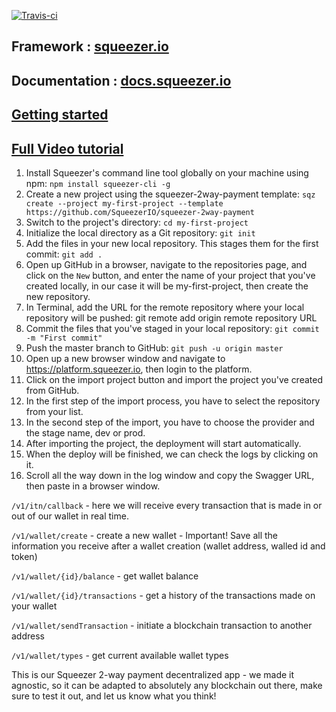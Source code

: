 [![Travis-ci](https://travis-ci.com/fiowind/squeezer_test.svg?branch=master)](https://travis-ci.org/fiowind/squeezer_test)


## Framework : [squeezer.io](https://squeezer.io)
## Documentation : [docs.squeezer.io](https://docs.squeezer.io/)
## [Getting started](https://docs.squeezer.io/getting-started/)

## [Full Video tutorial](https://www.youtube.com/watch?v=2V3A_LTFu4E)

1. Install Squeezer's command line tool globally on your machine using npm:
`npm install squeezer-cli -g`
2. Create a new project using the squeezer-2way-payment template: 
`sqz create --project my-first-project --template https://github.com/SqueezerIO/squeezer-2way-payment`
3. Switch to the project's directory:
    `cd my-first-project`
4. Initialize the local directory as a Git repository:
    `git init`
5. Add the files in your new local repository. This stages them for the first commit:
    `git add .`
6. Open up GitHub in a browser, navigate to the repositories page, and click on the `New` button, and enter the name of your project that you've created locally, in our case it will be my-first-project, then create the new repository.
7. In Terminal, add the URL for the remote repository where your local repository will be pushed:
    git remote add origin remote repository URL
8. Commit the files that you've staged in your local repository:
    `git commit -m "First commit"`
9. Push the master branch to GitHub:
    `git push -u origin master`
10. Open up a new browser window and navigate to https://platform.squeezer.io, then login to the platform.
11. Click on the import project button and import the project you've created from GitHub.
12. In the first step of the import process, you have to select the repository from your list.
13. In the second step of the import, you have to choose the provider and the stage name, dev or prod.
14. After importing the project, the deployment will start automatically.
15. When the deploy will be finished, we can check the logs by clicking on it.
16. Scroll all the way down in the log window and copy the Swagger URL, then paste in a browser window.

`/v1/itn/callback` - here we will receive every transaction that is made in or out of our wallet in real time.

`/v1/wallet/create` - create a new wallet - Important! Save all the information you receive after a wallet creation (wallet address, walled id and token)

`/v1/wallet/{id}/balance` - get wallet balance

`/v1/wallet/{id}/transactions` - get a history of the transactions made on your wallet

`/v1/wallet/sendTransaction` - initiate a blockchain transaction to another address

`/v1/wallet/types` - get current available wallet types

This is our Squeezer 2-way payment decentralized app - we made it agnostic, so it can be adapted to absolutely any blockchain out there, make sure to test it out, and let us know what you think!
